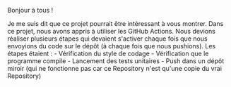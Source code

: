 Bonjour à tous !

Je me suis dit que ce projet pourrait être intéressant à vous montrer.
Dans ce projet, nous avons appris à utiliser les GitHub Actions. Nous devions réaliser plusieurs étapes qui devaient s'activer chaque fois que nous envoyions du code sur le dépôt (à chaque fois que nous pushions).
Les étapes étaient :
    - Vérification du style de codage
    - Vérification que le programme compile
    - Lancement des tests unitaires
    - Push dans un dépôt miroir (qui ne fonctionne pas car ce Repository n'est qu'une copie du vrai Repository)
